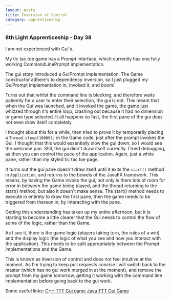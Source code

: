 ```yaml
---
layout: posts
title: Inversion of Control
category: apprenticeship
---
```

### 8th Light Apprenticeship - Day 38

I am not experienced with Gui's. 

My tic tac toe game has a Prompt interface, which currently has one fully working CommandLinePrompt implementation. 

<!--break--> 

The gui story introduced a GuiPrompt implementation. The Game constructor adhere's to dependency inversion, so I just plugged my GuiPrompt implementation in, invoked it, and *boom!*

Turns out that whilst the command line is blocking, and therefore waits patiently for a user to enter their selection, the gui is not. This meant that when the Gui was launched, and it invoked the game, the game just whizzed through it's entire loop, crashing out because it had no dimension or game type selected. It all happens so fast, the first pane of the gui does not even draw itself completely.

I thought about this for a while, then tried to prove it by temporarily placing a `Thread.sleep(10000);` in the Game code, just after the prompt invokes the Gui. I thought that this would essentially slow the gui down, so I would see the welcome pan. Still, the gui didn't draw itself correctly. I tried debugging, as then you can control the pace of the application. Again, just a white pane, rather than my styled tic tac toe page.

It turns out the gui pane doesn't draw itself until it exits the `start()` method in `Application`, and returns to the bowels of the JavaFX framework. This means, by having the Game invoke the gui, not only is there lots of room for error in between the game being played, and the thread returning to the start() method, but also it doesn't make sense. The start() method needs to execute in entirety to draw the first pane, then the game needs to be triggered from thereon in, by interacting with the pane.

Getting this understanding has taken up my entire afternoon, but it is starting to become a little clearer that the Gui needs to control the flow of some of the logic, rather than the Game.

As I see it, there is the game logic (players taking turn, the rules of a win) and the display logic (the logic of what you see and how you interact with the application). This needs to be split appropriately between the Prompt implementations and the Game.

This is known as Inversion of control and does not feel intuitive at the moment. As I'm trying to keep pull requests concise I will switch back to the master (which has no gui work merged in at the moment), and remove the prompt from my game tomorrow, getting it working with the command line implementation before going back to the gui work.

Some useful links:
[C++ TTT Gui game](http://www.codeproject.com/Articles/678078/Cplusplus-is-fun-Writing-a-Tic-Tac-Toe-Game)
[Java TTT Gui Game](https://www3.ntu.edu.sg/home/ehchua/programming/java/JavaGame_TicTacToe.html)